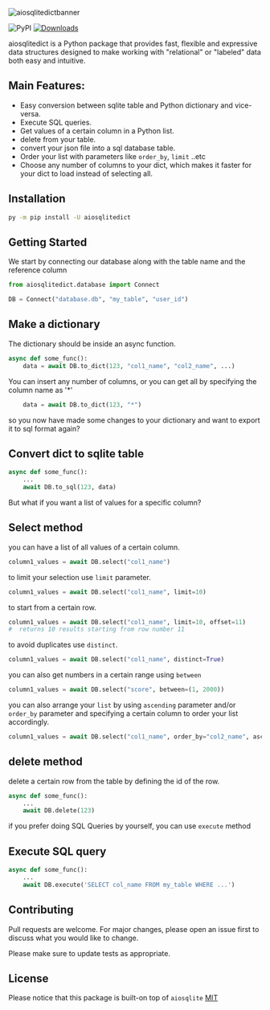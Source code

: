 ![aiosqlitedictbanner](https://user-images.githubusercontent.com/51752028/160848765-35b1577d-0d94-44e3-bca4-d7ef133b5a97.png)

![PyPI](https://img.shields.io/pypi/v/aiosqlitedict?style=flat)
[![Downloads](https://pepy.tech/badge/aiosqlitedict)](https://pepy.tech/project/aiosqlitedict)    
 

aiosqlitedict is a Python package that provides fast, flexible and expressive data structures designed to make working with "relational" or "labeled" data both easy and intuitive.


## Main Features:
* Easy conversion between sqlite table and Python dictionary and vice-versa.
* Execute SQL queries.
* Get values of a certain column in a Python list.
* delete from your table.
* convert your json file into a sql database table.
* Order your list with parameters like ``order_by``, ``limit`` ..etc
* Choose any number of columns to your dict, which makes it faster for your dict to load instead of selecting all.


## Installation

```bash
py -m pip install -U aiosqlitedict
```

## Getting Started
We start by connecting our database along with 
the table name and the reference column
```python
from aiosqlitedict.database import Connect

DB = Connect("database.db", "my_table", "user_id")
```


## Make a dictionary
The dictionary should be inside an async function.
```python
async def some_func():
    data = await DB.to_dict(123, "col1_name", "col2_name", ...)
```
You can insert any number of columns, or you can get all by specifying
the column name as '*'
```python
    data = await DB.to_dict(123, "*")
```

so you now have made some changes to your dictionary and want to
export it to sql format again?

## Convert dict to sqlite table
```python
async def some_func():
    ...
    await DB.to_sql(123, data)
```

But what if you want a list of values for a specific column?

## Select method
you can have a list of all values of a certain column.
```python
column1_values = await DB.select("col1_name")
```
to limit your selection use ``limit`` parameter.
```python
column1_values = await DB.select("col1_name", limit=10)
```
to start from a certain row.
```python
column1_values = await DB.select("col1_name", limit=10, offset=11)
#  returns 10 results starting from row number 11
```
to avoid duplicates use ``distinct``.
```python
column1_values = await DB.select("col1_name", distinct=True)
```
you can also get numbers in a certain range using ``between``
```python
column1_values = await DB.select("score", between=(1, 2000))
```
you can also arrange your ``list`` by using ``ascending`` parameter 
and/or ``order_by`` parameter and specifying a certain column to order your list accordingly.
```python
column1_values = await DB.select("col1_name", order_by="col2_name", ascending=False)
```

## delete method
delete a certain row from the table by defining the id of the row.
```python
async def some_func():
    ...
    await DB.delete(123)
```
if you prefer doing SQL Queries by yourself, you can use ``execute`` method

## Execute SQL query
```python
async def some_func():
    ...
    await DB.execute('SELECT col_name FROM my_table WHERE ...')
```

## Contributing
Pull requests are welcome. For major changes, please open an issue first to discuss what you would like to change.

Please make sure to update tests as appropriate.

## License
Please notice that
this package is built-on top of ``aiosqlite``
[MIT](https://github.com/sabrysm/aiosqlitedict/blob/main/LICENSE)

